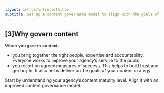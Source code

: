 ```yaml
---
layout: intros/intro_with_nav
subtitle: Set up a content governance model to align with the goals of your content strategy. Be clear about quality standards, who owns the content and who does what.
---
```


## [3]Why govern content

When you govern content:
- you bring together the right people, expertise and accountability. Everyone works to improve your agency’s service to the public. 
- you report on agreed measures of success. This helps to build trust and get buy in. It also helps deliver on the goals of your content strategy.

Start by understanding your agency’s content maturity level. Align it with an improved content governance model.
